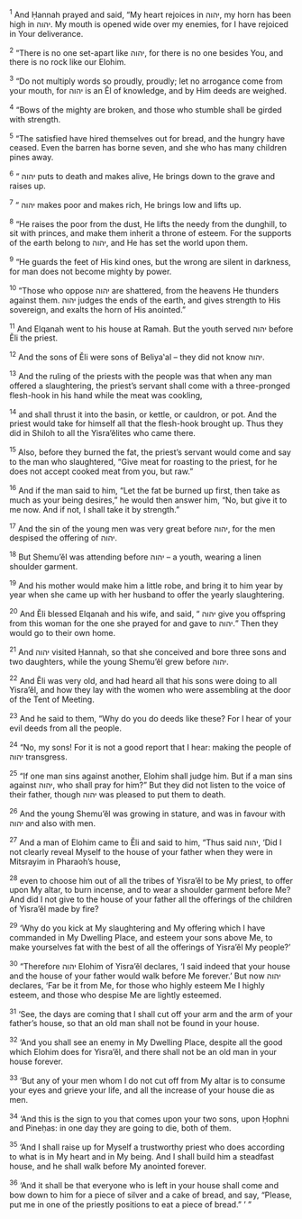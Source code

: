 <sup>1</sup> And Ḥannah prayed and said, “My heart rejoices in יהוה, my horn has been high in יהוה. My mouth is opened wide over my enemies, for I have rejoiced in Your deliverance.

<sup>2</sup> “There is no one set-apart like יהוה, for there is no one besides You, and there is no rock like our Elohim.

<sup>3</sup> “Do not multiply words so proudly, proudly; let no arrogance come from your mouth, for יהוה is an Ĕl of knowledge, and by Him deeds are weighed.

<sup>4</sup> “Bows of the mighty are broken, and those who stumble shall be girded with strength.

<sup>5</sup> “The satisfied have hired themselves out for bread, and the hungry have ceased. Even the barren has borne seven, and she who has many children pines away.

<sup>6</sup> “ יהוה puts to death and makes alive, He brings down to the grave and raises up.

<sup>7</sup> “ יהוה makes poor and makes rich, He brings low and lifts up.

<sup>8</sup> “He raises the poor from the dust, He lifts the needy from the dunghill, to sit with princes, and make them inherit a throne of esteem. For the supports of the earth belong to יהוה, and He has set the world upon them.

<sup>9</sup> “He guards the feet of His kind ones, but the wrong are silent in darkness, for man does not become mighty by power.

<sup>10</sup> “Those who oppose יהוה are shattered, from the heavens He thunders against them. יהוה judges the ends of the earth, and gives strength to His sovereign, and exalts the horn of His anointed.”

<sup>11</sup> And Elqanah went to his house at Ramah. But the youth served יהוה before Ĕli the priest.

<sup>12</sup> And the sons of Ĕli were sons of Beliya‛al – they did not know יהוה.

<sup>13</sup> And the ruling of the priests with the people was that when any man offered a slaughtering, the priest’s servant shall come with a three-pronged flesh-hook in his hand while the meat was cookling,

<sup>14</sup> and shall thrust it into the basin, or kettle, or cauldron, or pot. And the priest would take for himself all that the flesh-hook brought up. Thus they did in Shiloh to all the Yisra’ĕlites who came there.

<sup>15</sup> Also, before they burned the fat, the priest’s servant would come and say to the man who slaughtered, “Give meat for roasting to the priest, for he does not accept cooked meat from you, but raw.”

<sup>16</sup> And if the man said to him, “Let the fat be burned up first, then take as much as your being desires,” he would then answer him, “No, but give it to me now. And if not, I shall take it by strength.”

<sup>17</sup> And the sin of the young men was very great before יהוה, for the men despised the offering of יהוה.

<sup>18</sup> But Shemu’ĕl was attending before יהוה – a youth, wearing a linen shoulder garment.

<sup>19</sup> And his mother would make him a little robe, and bring it to him year by year when she came up with her husband to offer the yearly slaughtering.

<sup>20</sup> And Ĕli blessed Elqanah and his wife, and said, “ יהוה give you offspring from this woman for the one she prayed for and gave to יהוה.” Then they would go to their own home.

<sup>21</sup> And יהוה visited Ḥannah, so that she conceived and bore three sons and two daughters, while the young Shemu’ĕl grew before יהוה.

<sup>22</sup> And Ĕli was very old, and had heard all that his sons were doing to all Yisra’ĕl, and how they lay with the women who were assembling at the door of the Tent of Meeting.

<sup>23</sup> And he said to them, “Why do you do deeds like these? For I hear of your evil deeds from all the people.

<sup>24</sup> “No, my sons! For it is not a good report that I hear: making the people of יהוה transgress.

<sup>25</sup> “If one man sins against another, Elohim shall judge him. But if a man sins against יהוה, who shall pray for him?” But they did not listen to the voice of their father, though יהוה was pleased to put them to death.

<sup>26</sup> And the young Shemu’ĕl was growing in stature, and was in favour with יהוה and also with men.

<sup>27</sup> And a man of Elohim came to Ĕli and said to him, “Thus said יהוה, ‘Did I not clearly reveal Myself to the house of your father when they were in Mitsrayim in Pharaoh’s house,

<sup>28</sup> even to choose him out of all the tribes of Yisra’ĕl to be My priest, to offer upon My altar, to burn incense, and to wear a shoulder garment before Me? And did I not give to the house of your father all the offerings of the children of Yisra’ĕl made by fire?

<sup>29</sup> ‘Why do you kick at My slaughtering and My offering which I have commanded in My Dwelling Place, and esteem your sons above Me, to make yourselves fat with the best of all the offerings of Yisra’ĕl My people?’

<sup>30</sup> “Therefore יהוה Elohim of Yisra’ĕl declares, ‘I said indeed that your house and the house of your father would walk before Me forever.’ But now יהוה declares, ‘Far be it from Me, for those who highly esteem Me I highly esteem, and those who despise Me are lightly esteemed.

<sup>31</sup> ‘See, the days are coming that I shall cut off your arm and the arm of your father’s house, so that an old man shall not be found in your house.

<sup>32</sup> ‘And you shall see an enemy in My Dwelling Place, despite all the good which Elohim does for Yisra’ĕl, and there shall not be an old man in your house forever.

<sup>33</sup> ‘But any of your men whom I do not cut off from My altar is to consume your eyes and grieve your life, and all the increase of your house die as men.

<sup>34</sup> ‘And this is the sign to you that comes upon your two sons, upon Ḥophni and Pineḥas: in one day they are going to die, both of them.

<sup>35</sup> ‘And I shall raise up for Myself a trustworthy priest who does according to what is in My heart and in My being. And I shall build him a steadfast house, and he shall walk before My anointed forever.

<sup>36</sup> ‘And it shall be that everyone who is left in your house shall come and bow down to him for a piece of silver and a cake of bread, and say, “Please, put me in one of the priestly positions to eat a piece of bread.” ’ ”

